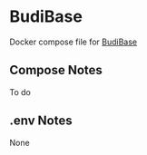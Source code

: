 # BudiBase
Docker compose file for [BudiBase](https://github.com/Budibase/budibase)

## Compose Notes
To do


## .env Notes
None
